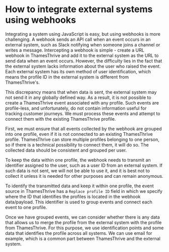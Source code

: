 # How to integrate external systems using webhooks

Integrating a system using JavaScript is easy, but using webhooks is more challenging. A webhook sends an API call when
an event occurs in an external system, such as Slack notifying when someone joins a channel or writes a message.
Intercepting a webhook is simple - create a URL webhook in ThamesThrive and add it to the external system as the URL to send
data when an event occurs. However, the difficulty lies in the fact that the external system lacks information about the
user who raised the event. Each external system has its own method of user identification, which means the profile ID in
the external system is different from ThamesThrive's.

This discrepancy means that when data is sent, the external system may not send it in any globally defined way. As a
result, it is not possible to create a ThamesThrive event associated with any profile. Such events are profile-less, and
unfortunately, do not contain information useful for tracking customer journeys. We must process these events and
attempt to connect them with the existing ThamesThrive profile.

First, we must ensure that all events collected by the webhook are grouped into one profile, even if it is not connected
to an existing ThamesThrive profile. ThamesThrive can store multiple profiles belonging to one person, so if there is a
technical possibility to connect them, it will do so. The collected data should be consistent and grouped per user.

To keep the data within one profile, the webhook needs to transmit an identifier assigned to the user, such as a user ID
from an external system. If such data is not sent, we will not be able to use it, and it is best not to collect
it unless it is needed for other purposes and can remain anonymous.

To identify the transmitted data and keep it within one profile, the event source in ThamesThrive has a `Replace profile ID`
field in which we specify where the ID that identifies the profiles is located in the webhook data/payload. 
This identifier is used to group events and connect each event to one profile.

Once we have grouped events, we can consider whether there is any data that allows us to merge the profile from the
external system with the profile from ThamesThrive. For this purpose, we use identification points and some data that 
identifies the profile across all systems. We can use email for example, which is a common part between 
ThamesThrive and the external system.
